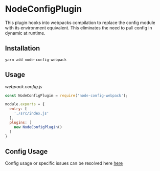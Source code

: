 # NodeConfigPlugin
This plugin hooks into webpacks compilation to replace the config module with its environment equivalent. This eliminates the need to pull config in dynamic at runtime. 

## Installation
```shell
yarn add node-config-webpack
```

## Usage
_webpack.config.js_
```javascript
const NodeConfigPlugin = require('node-config-webpack');

module.exports = {
  entry: [
    './src/index.js'
  ],
  plugins: [
    new NodeConfigPlugin()
  ]
}
```

## Config Usage
Config usage or specific issues can be resolved here [here](https://www.npmjs.com/package/config)


